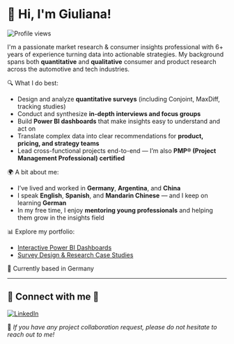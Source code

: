 # 👋 Hi, I'm Giuliana!

![Profile views](https://komarev.com/ghpvc/?username=giulianamoroni&style=flat&color=blue)

I'm a passionate market research & consumer insights professional with 6+ years of experience turning data into actionable strategies. My background spans both **quantitative** and **qualitative** consumer and product research across the automotive and tech industries.

🔍 What I do best:
- Design and analyze **quantitative surveys** (including Conjoint, MaxDiff, tracking studies)
- Conduct and synthesize **in-depth interviews and focus groups**
- Build **Power BI dashboards** that make insights easy to understand and act on
- Translate complex data into clear recommendations for **product, pricing, and strategy teams**
- Lead cross-functional projects end-to-end — I’m also **PMP® (Project Management Professional) certified**

🌍 A bit about me:
- I’ve lived and worked in **Germany**, **Argentina**, and **China**
- I speak **English**, **Spanish**, and **Mandarin Chinese** — and I keep on learning **German**
- In my free time, I enjoy **mentoring young professionals** and helping them grow in the insights field

📊 Explore my portfolio:
- [Interactive Power BI Dashboards](https://giulianamoroni.github.io/market-research-portfolio/)
- [Survey Design & Research Case Studies](https://giulianamoroni.github.io/market-research-portfolio/portfolio/ev-survey-2024)

📍 Currently based in Germany 

---

## 🤝 Connect with me 🤝

[![LinkedIn](https://img.shields.io/badge/LinkedIn-Connect-blue?logo=linkedin&logoColor=white)](https://www.linkedin.com/in/giulianamoroni/)

💬 *If you have any project collaboration request, please do not hesitate to reach out to me!*
